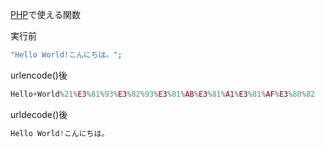  

[PHP](PHP.md)で使える関数

実行前
```php
"Hello World!こんにちは。";
```

urlencode()後
```php
Hello+World%21%E3%81%93%E3%82%93%E3%81%AB%E3%81%A1%E3%81%AF%E3%80%82
```

urldecode()後
```php
Hello World!こんにちは。
```